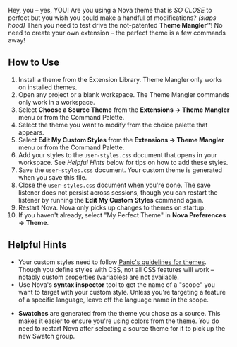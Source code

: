 Hey, you – yes, YOU! Are you using a Nova theme that is _SO CLOSE_ to perfect but you wish you could make a handful of modifications? _(slaps hood)_ Then you need to test drive the not-patented **Theme Mangler™**! No need to create your own extension – the perfect theme is a few commands away!

<!--
🎈 It can also be helpful to include a screenshot or GIF showing your extension in action:
-->

<!-- ![](https://nova.app/images/en/dark/editor.png) -->

## How to Use

1. Install a theme from the Extension Library. Theme Mangler only works on installed themes.
2. Open any project or a blank workspace. The Theme Mangler commands only work in a workspace.
3. Select **Choose a Source Theme** from the **Extensions -> Theme Mangler** menu or from the Command Palette.
4. Select the theme you want to modify from the choice palette that appears.
5. Select **Edit My Custom Styles** from the **Extensions -> Theme Mangler** menu or from the Command Palette.
6. Add your styles to the `user-styles.css` document that opens in your workspace. See _Helpful Hints_ below for tips on how to add these styles.
7. Save the `user-styles.css` document. Your custom theme is generated when you save this file.
8. Close the `user-styles.css` document when you're done. The save listener does not persist across sessions, though you can restart the listener by running the **Edit My Custom Styles** command again.
9. Restart Nova. Nova only picks up changes to themes on startup.
10. If you haven't already, select "My Perfect Theme" in **Nova Preferences -> Theme**.

## Helpful Hints

- Your custom styles need to follow [Panic's guidelines for themes](https://docs.nova.app/extensions/themes/). Though you define styles with CSS, not all CSS features will work – notably custom properties (variables) are not available.
- Use Nova's **syntax inspector** tool to get the name of a "scope" you want to target with your custom style. Unless you're targeting a feature of a specific language, leave off the language name in the scope.
<!-- TODO: add gif of scope inspector -->
- **Swatches** are generated from the theme you chose as a source. This makes it easier to ensure you're using colors from the theme. You do need to restart Nova after selecting a source theme for it to pick up the new Swatch group.
  <!-- TODO: add gif of using a swatch for a color -->
  <!-- ![](https://nova.app/images/en/light/tools/sidebars.png) -->
